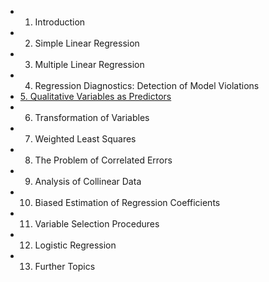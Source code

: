 - 1. Introduction 
- 2. Simple Linear Regression 
- 3. Multiple Linear Regression 
- 4. Regression Diagnostics: Detection of Model Violations 
- [5. Qualitative Variables as Predictors](ch05.md)
- 6. Transformation of Variables 
- 7. Weighted Least Squares 
- 8. The Problem of Correlated Errors 
- 9. Analysis of Collinear Data 
- 10. Biased Estimation of Regression Coefficients 
- 11. Variable Selection Procedures 
- 12. Logistic Regression 
- 13. Further Topics
